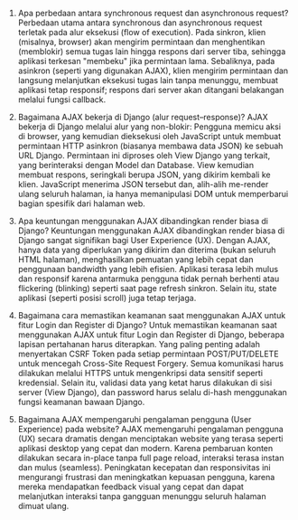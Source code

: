 1. Apa perbedaan antara synchronous request dan asynchronous request?
Perbedaan utama antara synchronous dan asynchronous request terletak pada alur eksekusi (flow of execution). Pada sinkron, klien (misalnya, browser) akan mengirim permintaan dan menghentikan (memblokir) semua tugas lain hingga respons dari server tiba, sehingga aplikasi terkesan "membeku" jika permintaan lama. Sebaliknya, pada asinkron (seperti yang digunakan AJAX), klien mengirim permintaan dan langsung melanjutkan eksekusi tugas lain tanpa menunggu, membuat aplikasi tetap responsif; respons dari server akan ditangani belakangan melalui fungsi callback.


2. Bagaimana AJAX bekerja di Django (alur request–response)?
AJAX bekerja di Django melalui alur yang non-blokir: Pengguna memicu aksi di browser, yang kemudian dieksekusi oleh JavaScript untuk membuat permintaan HTTP asinkron (biasanya membawa data JSON) ke sebuah URL Django. Permintaan ini diproses oleh View Django yang terkait, yang berinteraksi dengan Model dan Database. View kemudian membuat respons, seringkali berupa JSON, yang dikirim kembali ke klien. JavaScript menerima JSON tersebut dan, alih-alih me-render ulang seluruh halaman, ia hanya memanipulasi DOM untuk memperbarui bagian spesifik dari halaman web.


3. Apa keuntungan menggunakan AJAX dibandingkan render biasa di Django?
Keuntungan menggunakan AJAX dibandingkan render biasa di Django sangat signifikan bagi User Experience (UX). Dengan AJAX, hanya data yang diperlukan yang dikirim dan diterima (bukan seluruh HTML halaman), menghasilkan pemuatan yang lebih cepat dan penggunaan bandwidth yang lebih efisien. Aplikasi terasa lebih mulus dan responsif karena antarmuka pengguna tidak pernah berhenti atau flickering (blinking) seperti saat page refresh sinkron. Selain itu, state aplikasi (seperti posisi scroll) juga tetap terjaga.


4. Bagaimana cara memastikan keamanan saat menggunakan AJAX untuk fitur Login dan Register di Django?
Untuk memastikan keamanan saat menggunakan AJAX untuk fitur Login dan Register di Django, beberapa lapisan pertahanan harus diterapkan. Yang paling penting adalah menyertakan CSRF Token pada setiap permintaan POST/PUT/DELETE untuk mencegah Cross-Site Request Forgery. Semua komunikasi harus dilakukan melalui HTTPS untuk mengenkripsi data sensitif seperti kredensial. Selain itu, validasi data yang ketat harus dilakukan di sisi server (View Django), dan password harus selalu di-hash menggunakan fungsi keamanan bawaan Django.


5. Bagaimana AJAX mempengaruhi pengalaman pengguna (User Experience) pada website?
AJAX memengaruhi pengalaman pengguna (UX) secara dramatis dengan menciptakan website yang terasa seperti aplikasi desktop yang cepat dan modern. Karena pembaruan konten dilakukan secara in-place tanpa full page reload, interaksi terasa instan dan mulus (seamless). Peningkatan kecepatan dan responsivitas ini mengurangi frustrasi dan meningkatkan kepuasan pengguna, karena mereka mendapatkan feedback visual yang cepat dan dapat melanjutkan interaksi tanpa gangguan menunggu seluruh halaman dimuat ulang.